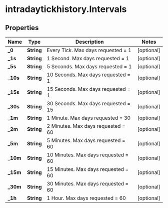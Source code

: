 # intradaytickhistory.Intervals

## Properties

Name | Type | Description | Notes
------------ | ------------- | ------------- | -------------
**_0** | **String** | Every Tick. Max days requested &#x3D; 1 | [optional] 
**_1s** | **String** | 1 Second. Max days requested &#x3D; 1 | [optional] 
**_5s** | **String** | 5 Seconds. Max days requested &#x3D; 1 | [optional] 
**_10s** | **String** | 10 Seconds. Max days requested &#x3D; 1 | [optional] 
**_15s** | **String** | 15 Seconds. Max days requested &#x3D; 1 | [optional] 
**_30s** | **String** | 30 Seconds. Max days requested &#x3D; 15 | [optional] 
**_1m** | **String** | 1 Minute. Max days requested &#x3D; 30 | [optional] 
**_2m** | **String** | 2 Minutes. Max days requested &#x3D; 60 | [optional] 
**_5m** | **String** | 5 Minutes. Max days requested &#x3D; 60 | [optional] 
**_10m** | **String** | 10 Minutes. Max days requested &#x3D; 60 | [optional] 
**_15m** | **String** | 15 Minutes. Max days requested &#x3D; 60 | [optional] 
**_30m** | **String** | 30 Minutes. Max days requested &#x3D; 60 | [optional] 
**_1h** | **String** | 1 Hour. Max days requested &#x3D; 60 | [optional] 


